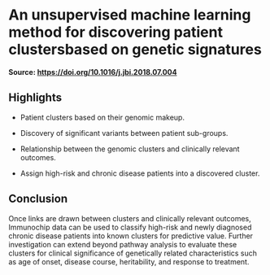 
# An unsupervised machine learning method for discovering patient clustersbased on genetic signatures

**Source: https://doi.org/10.1016/j.jbi.2018.07.004**

## Highlights

* Patient clusters based on their genomic makeup.

* Discovery of significant variants between patient sub-groups.

* Relationship between the genomic clusters and clinically relevant outcomes.

* Assign high-risk and chronic disease patients into a discovered cluster.

## Conclusion

Once links are drawn between clusters and clinically relevant outcomes,
Immunochip data can be used to classify high-risk and newly diagnosed chronic
disease patients into known clusters for predictive value. Further investigation
can extend beyond pathway analysis to evaluate these clusters for clinical
significance of genetically related characteristics such as age of onset,
disease course, heritability, and response to treatment.
